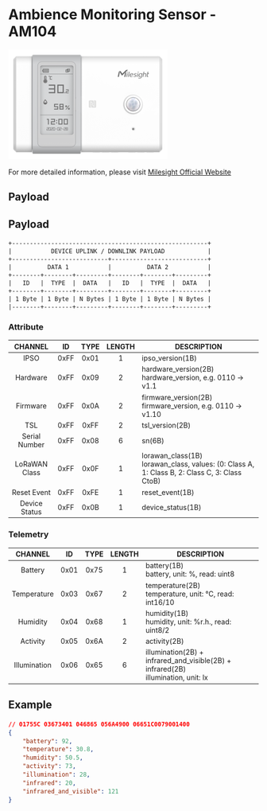 # Ambience Monitoring Sensor - AM104

![AM104](am104.png)

For more detailed information, please visit [Milesight Official Website](https://www.milesight.com)

## Payload

## Payload

```
+-------------------------------------------------------+
|           DEVICE UPLINK / DOWNLINK PAYLOAD            |
+---------------------------+---------------------------+
|          DATA 1           |          DATA 2           |
+--------+--------+---------+--------+--------+---------+
|   ID   |  TYPE  |  DATA   |   ID   |  TYPE  |  DATA   |
+--------+--------+---------+--------+--------+---------+
| 1 Byte | 1 Byte | N Bytes | 1 Byte | 1 Byte | N Bytes |
|--------+--------+---------+--------+--------+---------+
```

### Attribute

|    CHANNEL    |  ID  | TYPE | LENGTH | DESCRIPTION                                                                                      |
| :-----------: | :--: | :--: | :----: | ------------------------------------------------------------------------------------------------ |
|     IPSO      | 0xFF | 0x01 |   1    | ipso_version(1B)                                                                                 |
|   Hardware    | 0xFF | 0x09 |   2    | hardware_version(2B)<br/>hardware_version, e.g. 0110 -> v1.1                                     |
|   Firmware    | 0xFF | 0x0A |   2    | firmware_version(2B)<br/>firmware_version, e.g. 0110 -> v1.10                                    |
|      TSL      | 0xFF | 0xFF |   2    | tsl_version(2B)                                                                                  |
| Serial Number | 0xFF | 0x08 |   6    | sn(6B)                                                                                           |
| LoRaWAN Class | 0xFF | 0x0F |   1    | lorawan_class(1B)<br/>lorawan_class, values: (0: Class A, 1: Class B, 2: Class C, 3: Class CtoB) |
|  Reset Event  | 0xFF | 0xFE |   1    | reset_event(1B)                                                                                  |
| Device Status | 0xFF | 0x0B |   1    | device_status(1B)                                                                                |

### Telemetry

|   CHANNEL    |  ID  | TYPE | LENGTH | DESCRIPTION                                                                           |
| :----------: | :--: | :--: | :----: | ------------------------------------------------------------------------------------- |
|   Battery    | 0x01 | 0x75 |   1    | battery(1B)<br/>battery, unit: %, read: uint8                                         |
| Temperature  | 0x03 | 0x67 |   2    | temperature(2B)<br/>temperature, unit: °C, read: int16/10                             |
|   Humidity   | 0x04 | 0x68 |   1    | humidity(1B)<br/>humidity, unit: %r.h., read: uint8/2                                 |
|   Activity   | 0x05 | 0x6A |   2    | activity(2B)                                                                          |
| Illumination | 0x06 | 0x65 |   6    | illumination(2B) + infrared_and_visible(2B) + infrared(2B)<br/>illumination, unit: lx |

## Example

```json
// 01755C 03673401 046865 056A4900 06651C0079001400
{
    "battery": 92,
    "temperature": 30.8,
    "humidity": 50.5,
    "activity": 73,
    "illumination": 28,
    "infrared": 20,
    "infrared_and_visible": 121
}
```
